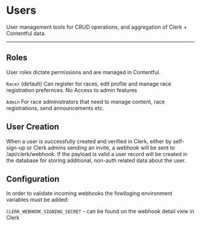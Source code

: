 # Users

User management tools for CRUD operations, and aggregation of Clerk + Contentful data.

---

## Roles

User roles dictate permissions and are managed in Contentful.

`Racer` (default) Can register for races, edit profile and manage race registration prefernces. No Access to admin features

`Admin` For race administrators that need to manage content, race registrations, send announcements etc.

## User Creation

When a user is successfully created and verified in Clerk, either by self-sign-up or Clerk admins sending an invite, a webhook will be sent to /api/clerk/webhook. If the payload is valid a user record will be created in the database for storing additional, non-auth related data about the user.

## Configuration

In order to validate incoming webhooks the fowlloging environment variables must be added:

`CLERK_WEBHOOK_SIGNING_SECRET` - can be found on the webhook detail view in Clerk
